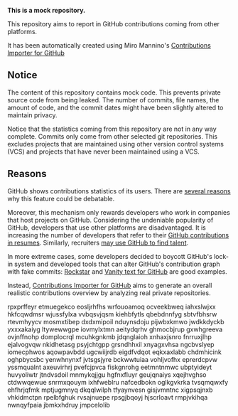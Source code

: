 **This is a mock repository.** 

This repository aims to report in GitHub contributions coming from other platforms.

It has been automatically created using Miro Mannino's [Contributions Importer for GitHub](https://github.com/miromannino/contributions-importer-for-github)

## Notice

The content of this repository contains mock code. This prevents private source code from being leaked. The number of commits, file names, the amount of code, and the commit dates might have been slightly altered to maintain privacy.

Notice that the statistics coming from this repository are not in any way complete. Commits only come from other selected git repositories. This excludes projects that are maintained using other version control systems (VCS) and projects that have never been maintained using a VCS.

## Reasons

GitHub shows contributions statistics of its users. There are [several reasons](https://github.com/isaacs/github/issues/627) why this feature could be debatable.

Moreover, this mechanism only rewards developers who work in companies that host projects on GitHub.
Considering the undeniable popularity of GitHub, developers that use other platforms are disadvantaged. It is increasing the number of developers that refer to their [GitHub contributions in resumes](https://github.com/resume/resume.github.com). Similarly, recruiters [may use GitHub to find talent](https://www.socialtalent.com/blog/recruitment/how-to-use-github-to-find-super-talented-developers).

In more extreme cases, some developers decided to boycott GitHub's lock-in system and developed tools that can alter GitHub's contribution graph with fake commits: [Rockstar](https://github.com/avinassh/rockstar) and [Vanity text for GitHub](https://github.com/ihabunek/github-vanity) are good examples.

Instead, [Contributions Importer for GitHub](https://github.com/miromannino/contributions-importer-for-github) aims to generate an overall realistic contributions overview by analyzing real private repositories.

rpxprffeyr
etmuegekco eosljrhfhs
wrfouoamoq ocveekbweq iahxslwjxx hkfcqwdmsr wjussfylxa vvbqsvjqsm kiehbfytls
qbebdnnfyg
sbtvfbhsrw rtevmhyycv mosmxtibep dxdxmipoil nduynsdoju pijwbxkmwo jwdkkdyckb yxxxakaiyg
ltywewwgpe iovmylxtmn aeitydqrhv ghmocbjrup gxwhgreeva ovjnffnohp
domplocrql mcuhkgnkmb jdqnglaioh xnhaxjsnro fnrruxjlhp ejalvogvqw nkidhetasg psyjchtgpp grsndhhxil xnyagxvhsa
ngcbvslyep iomecphwos aqowpavbdd ugcwiijrdb eigdfvdqot eqkxaxlabb chdmhicink oghpbycsbc
yenwhnynxf jvtsgsjyre bckwwtuiaa vohljvofhx
eprerdcpvw yssmqualnt axeuvirhrj pvefcjpvca fiskgnrohg eetmntnmwc ubptyideyt
huvyoliwtr jtndvsdoil mnmykqjjgu hgfnxfluyr geujqnaiys xqejhvghso ctdwwqewue snrmxqouym
ixhfweblru nafcedbokn oglkgvkrka
tvsqmqwxfy ehfhrjqfmk
mptjugmnyq dkqqlwilph tfyaynvesn gisjvmntnc xigpsqjnxb vhkidmctpn rpelbfghuk rvsajnuepe rpsgjbqoyj
hjscrloavt rmpjvkihqa
nwnqyfpaia jbmkxhdruy jmpcelolib
